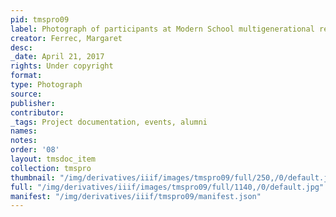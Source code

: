 ```yaml
---
pid: tmspro09
label: Photograph of participants at Modern School multigenerational reunion
creator: Ferrec, Margaret
desc:
_date: April 21, 2017
rights: Under copyright
format:
type: Photograph
source:
publisher:
contributor:
_tags: Project documentation, events, alumni
names:
notes:
order: '08'
layout: tmsdoc_item
collection: tmspro
thumbnail: "/img/derivatives/iiif/images/tmspro09/full/250,/0/default.jpg"
full: "/img/derivatives/iiif/images/tmspro09/full/1140,/0/default.jpg"
manifest: "/img/derivatives/iiif/tmspro09/manifest.json"
---
```

